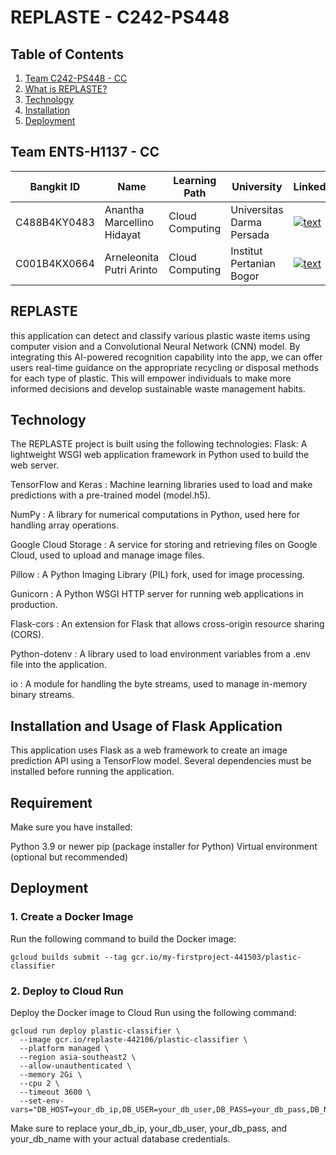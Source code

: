 # REPLASTE - C242-PS448
## Table of Contents

1. [Team C242-PS448 - CC](#Team-C242-PS448---CC)
2. [What is REPLASTE?](#REPLASTE)
3. [Technology](#Technology)
4. [Installation](#Installation)
5. [Deployment](#Deployment)


## Team ENTS-H1137 - CC

| Bangkit ID | Name | Learning Path | University |LinkedIn |
| ---      | ---       | ---       | ---       | ---       |
| C488B4KY0483 | Anantha Marcellino Hidayat | Cloud Computing | Universitas Darma Persada | [![text](https://img.shields.io/badge/LinkedIn-0077B5?style=for-the-badge&logo=linkedin&logoColor=white)](www.linkedin.com/in/ananthamarcellino/) |
| C001B4KX0664 | Arneleonita Putri Arinto | Cloud Computing |	Institut Pertanian Bogor  | [![text](https://img.shields.io/badge/LinkedIn-0077B5?style=for-the-badge&logo=linkedin&logoColor=white)](https://www.linkedin.com/in/arneleonita/) |

## REPLASTE

this application can detect and classify various plastic waste items using computer vision and a Convolutional Neural Network (CNN) model. By integrating this AI-powered recognition capability into the app, we can offer users real-time guidance on the appropriate recycling or disposal methods for each type of plastic. This will empower individuals to make more informed decisions and develop sustainable waste management habits.

## Technology
The REPLASTE project is built using the following technologies:
Flask: A lightweight WSGI web application framework in Python used to build the web server.

TensorFlow and Keras    : Machine learning libraries used to load and make predictions with a pre-trained model (model.h5).

NumPy                   : A library for numerical computations in Python, used here for handling array operations.

Google Cloud Storage    : A service for storing and retrieving files on Google Cloud, used to upload and manage image files.

Pillow                  : A Python Imaging Library (PIL) fork, used for image processing.

Gunicorn                : A Python WSGI HTTP server for running web applications in production.

Flask-cors              : An extension for Flask that allows cross-origin resource sharing (CORS).

Python-dotenv           : A library used to load environment variables from a .env file into the application.

io                      : A module for handling the byte streams, used to manage in-memory binary streams.

## Installation and Usage of Flask Application

This application uses Flask as a web framework to create an image prediction API using a TensorFlow model. Several dependencies must be installed before running the application.

## Requirement
Make sure you have installed:

Python 3.9 or newer
pip (package installer for Python)
Virtual environment (optional but recommended)

## Deployment
### 1. Create a Docker Image
Run the following command to build the Docker image:
```
gcloud builds submit --tag gcr.io/my-firstproject-441503/plastic-classifier
```

### 2. Deploy to Cloud Run
Deploy the Docker image to Cloud Run using the following command:
```
gcloud run deploy plastic-classifier \
  --image gcr.io/replaste-442106/plastic-classifier \
  --platform managed \
  --region asia-southeast2 \
  --allow-unauthenticated \
  --memory 2Gi \
  --cpu 2 \
  --timeout 3600 \
  --set-env-vars="DB_HOST=your_db_ip,DB_USER=your_db_user,DB_PASS=your_db_pass,DB_NAME=your_db_name"
```
Make sure to replace your_db_ip, your_db_user, your_db_pass, and your_db_name with your actual database credentials.
